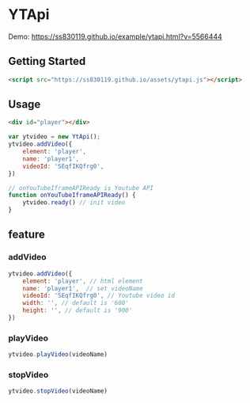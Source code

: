# YTApi
Demo: 
<a href="https://ss830119.github.io/example/ytapi.html?v=5566444" target="_blank">https://ss830119.github.io/example/ytapi.html?v=5566444</a>

## Getting Started
```html
<script src="https://ss830119.github.io/assets/ytapi.js"></script>
```

## Usage

```html
<div id="player"></div>
```
```js
var ytvideo = new YtApi();
ytvideo.addVideo({
    element: 'player',
    name: 'player1',
    videoId: 'SEqfIKQfrg0',
})

// onYouTubeIframeAPIReady is Youtube API
function onYouTubeIframeAPIReady() {
    ytvideo.ready() // init video
}
```

## feature
### addVideo
```js
ytvideo.addVideo({
    element: 'player', // html element
    name: 'player1',  // set videoName
    videoId: 'SEqfIKQfrg0', // Youtube video id
    width: '', // default is '600'
    height: '', // default is '900'
})
```

### playVideo
```js
ytvideo.playVideo(videoName)
```

### stopVideo
```js
ytvideo.stopVideo(videoName)
```